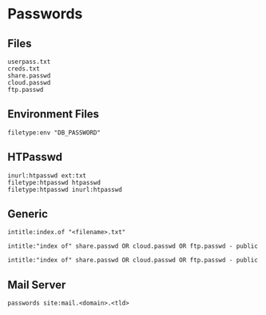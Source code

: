 # Passwords

## Files

```
userpass.txt
creds.txt
share.passwd
cloud.passwd
ftp.passwd
```

## Environment Files

```
filetype:env "DB_PASSWORD"
```

## HTPasswd

```
inurl:htpasswd ext:txt
filetype:htpasswd htpasswd
filetype:htpasswd inurl:htpasswd
```

## Generic

```
intitle:index.of "<filename>.txt"

intitle:"index of" share.passwd OR cloud.passwd OR ftp.passwd - public

intitle:"index of" share.passwd OR cloud.passwd OR ftp.passwd - public
```

## Mail Server

```
passwords site:mail.<domain>.<tld>
```